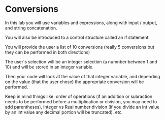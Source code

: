 # Conversions

In this lab you will use variables and expressions, along with input / output, and string concatenation.

You will also be introduced to a control structure called an if statement.

You will provide the user a list of 10 conversions (really 5 conversions but they can be performed in both directions)

The user's selection will be an integer selection (a numnber between 1 and 10) and will be stored in an integer variable.

Then your code will look at the value of that integer variable, and depending on the value (that the user chose) the appropriate conversion will be performed.  

Keep in mind things like: order of operations (if an addition or subraction needs to be performed before a multiplication or division, you may need to add parentheses), Integer vs Real number division (if you divide an int value by an int value any decimal portion will be truncated), etc.
